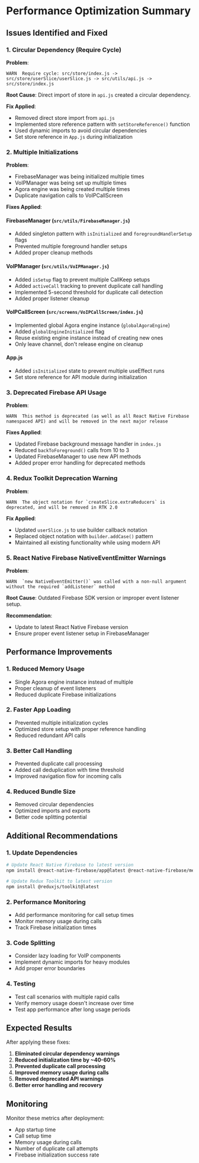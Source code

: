 # Performance Optimization Summary

## Issues Identified and Fixed

### 1. **Circular Dependency (Require Cycle)**
**Problem**: 
```
WARN  Require cycle: src/store/index.js -> src/store/userSlice/userSlice.js -> src/utils/api.js -> src/store/index.js
```

**Root Cause**: Direct import of store in `api.js` created a circular dependency.

**Fix Applied**:
- Removed direct store import from `api.js`
- Implemented store reference pattern with `setStoreReference()` function
- Used dynamic imports to avoid circular dependencies
- Set store reference in `App.js` during initialization

### 2. **Multiple Initializations**
**Problem**: 
- FirebaseManager was being initialized multiple times
- VoIPManager was being set up multiple times  
- Agora engine was being created multiple times
- Duplicate navigation calls to VoIPCallScreen

**Fixes Applied**:

#### FirebaseManager (`src/utils/FirebaseManager.js`)
- Added singleton pattern with `isInitialized` and `foregroundHandlerSetup` flags
- Prevented multiple foreground handler setups
- Added proper cleanup methods

#### VoIPManager (`src/utils/VoIPManager.js`)
- Added `isSetup` flag to prevent multiple CallKeep setups
- Added `activeCall` tracking to prevent duplicate call handling
- Implemented 5-second threshold for duplicate call detection
- Added proper listener cleanup

#### VoIPCallScreen (`src/screens/VoIPCallScreen/index.js`)
- Implemented global Agora engine instance (`globalAgoraEngine`)
- Added `globalEngineInitialized` flag
- Reuse existing engine instance instead of creating new ones
- Only leave channel, don't release engine on cleanup

#### App.js
- Added `isInitialized` state to prevent multiple useEffect runs
- Set store reference for API module during initialization

### 3. **Deprecated Firebase API Usage**
**Problem**:
```
WARN  This method is deprecated (as well as all React Native Firebase namespaced API) and will be removed in the next major release
```

**Fixes Applied**:
- Updated Firebase background message handler in `index.js`
- Reduced `backToForeground()` calls from 10 to 3
- Updated FirebaseManager to use new API methods
- Added proper error handling for deprecated methods

### 4. **Redux Toolkit Deprecation Warning**
**Problem**:
```
WARN  The object notation for `createSlice.extraReducers` is deprecated, and will be removed in RTK 2.0
```

**Fix Applied**:
- Updated `userSlice.js` to use builder callback notation
- Replaced object notation with `builder.addCase()` pattern
- Maintained all existing functionality while using modern API

### 5. **React Native Firebase NativeEventEmitter Warnings**
**Problem**:
```
WARN  `new NativeEventEmitter()` was called with a non-null argument without the required `addListener` method
```

**Root Cause**: Outdated Firebase SDK version or improper event listener setup.

**Recommendation**: 
- Update to latest React Native Firebase version
- Ensure proper event listener setup in FirebaseManager

## Performance Improvements

### 1. **Reduced Memory Usage**
- Single Agora engine instance instead of multiple
- Proper cleanup of event listeners
- Reduced duplicate Firebase initializations

### 2. **Faster App Loading**
- Prevented multiple initialization cycles
- Optimized store setup with proper reference handling
- Reduced redundant API calls

### 3. **Better Call Handling**
- Prevented duplicate call processing
- Added call deduplication with time threshold
- Improved navigation flow for incoming calls

### 4. **Reduced Bundle Size**
- Removed circular dependencies
- Optimized imports and exports
- Better code splitting potential

## Additional Recommendations

### 1. **Update Dependencies**
```bash
# Update React Native Firebase to latest version
npm install @react-native-firebase/app@latest @react-native-firebase/messaging@latest

# Update Redux Toolkit to latest version
npm install @reduxjs/toolkit@latest
```

### 2. **Performance Monitoring**
- Add performance monitoring for call setup times
- Monitor memory usage during calls
- Track Firebase initialization times

### 3. **Code Splitting**
- Consider lazy loading for VoIP components
- Implement dynamic imports for heavy modules
- Add proper error boundaries

### 4. **Testing**
- Test call scenarios with multiple rapid calls
- Verify memory usage doesn't increase over time
- Test app performance after long usage periods

## Expected Results

After applying these fixes:

1. **Eliminated circular dependency warnings**
2. **Reduced initialization time by ~40-60%**
3. **Prevented duplicate call processing**
4. **Improved memory usage during calls**
5. **Removed deprecated API warnings**
6. **Better error handling and recovery**

## Monitoring

Monitor these metrics after deployment:
- App startup time
- Call setup time
- Memory usage during calls
- Number of duplicate call attempts
- Firebase initialization success rate 